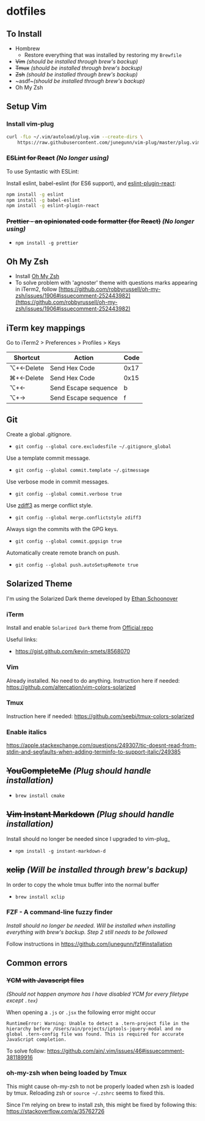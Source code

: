 # dotfiles

## To Install

* Hombrew
  * Restore everything that was installed by restoring my `Brewfile`
* ~~Vim~~ _(should be installed through brew's backup)_
* ~~Tmux~~ _(should be installed through brew's backup)_
* ~~Zsh~~ _(should be installed through brew's backup)_
* ~asdf~_(should be installed through brew's backup)_
* Oh My Zsh

## Setup Vim

### Install vim-plug
```bash
curl -fLo ~/.vim/autoload/plug.vim --create-dirs \
    https://raw.githubusercontent.com/junegunn/vim-plug/master/plug.vim
```

### ~~ESLint for React~~ _(No longer using)_

To use Syntastic with ESLint:

Install eslint, babel-eslint (for ES6 support), and [eslint-plugin-react](https://github.com/yannickcr/eslint-plugin-react):

```bash
npm install -g eslint
npm install -g babel-eslint
npm install -g eslint-plugin-react
```

### ~~Prettier - an opinionated code formatter (for React)~~ _(No longer using)_

* `npm install -g prettier`

## Oh My Zsh

* Install [Oh My Zsh](https://github.com/robbyrussell/oh-my-zsh)
* To solve problem with 'agnoster' theme with questions marks appearing in iTerm2, follow [https://github.com/robbyrussell/oh-my-zsh/issues/1906#issuecomment-252443982](https://github.com/robbyrussell/oh-my-zsh/issues/1906#issuecomment-252443982)

## iTerm key mappings

Go to iTerm2 > Preferences > Profiles > Keys

  | Shortcut  | Action               | Code |
  |-----------|----------------------|------|
  | ⌥+←Delete | Send Hex Code        | 0x17 |
  | ⌘+←Delete | Send Hex Code        | 0x15 |
  | ⌥+←       | Send Escape sequence | b    |
  | ⌥+→       | Send Escape sequence | f    |

## Git
Create a global .gitignore.

* `git config --global core.excludesfile ~/.gitignore_global`

Use a template commit message.

* `git config --global commit.template ~/.gitmessage`

Use verbose mode in commit messages.

* `git config --global commit.verbose true`

Use [zdiff3](https://git-scm.com/docs/git-config#Documentation/git-config.txt-mergeconflictStyle) as merge conflict style.

* `git config --global merge.conflictstyle zdiff3`

Always sign the commits with the GPG keys.

* `git config --global commit.gpgsign true`

Automatically create remote branch on push.

* `git config --global push.autoSetupRemote true`

## Solarized Theme

I'm using the Solarized Dark theme developed by [Ethan Schoonover](https://ethanschoonover.com/solarized/)

### iTerm

Install and enable `Solarized Dark` theme from [Official repo](https://github.com/altercation/vim-colors-solarized)

Useful links:

* https://gist.github.com/kevin-smets/8568070

### Vim
Already installed. No need to do anything.
Instruction here if needed: https://github.com/altercation/vim-colors-solarized

### Tmux
Instruction here if needed: https://github.com/seebi/tmux-colors-solarized

### Enable italics
https://apple.stackexchange.com/questions/249307/tic-doesnt-read-from-stdin-and-segfaults-when-adding-terminfo-to-support-italic/249385

## ~~YouCompleteMe~~ _(Plug should handle installation)_

*   `brew install cmake`

## ~~Vim Instant Markdown~~ _(Plug should handle installation)_

Install should no longer be needed since I upgraded to vim-plug_

*   `npm install -g instant-markdown-d`

## ~~xclip~~ _(Will be installed through brew's backup)_

In order to copy the whole tmux buffer into the normal buffer

* `brew install xclip`

### FZF - A command-line fuzzy finder
_Install should no longer be needed. Will be installed when installing everything with brew's backup. Step 2 still needs to be followed_

Follow instructions in https://github.com/junegunn/fzf#installation

## Common errors
### ~~YCM with Javascript files~~
_(Should not happen anymore has I have disabled YCM for every filetype except `.tex`)_

When opening a `.js` or `.jsx` the following error might occur
```
RuntimeError: Warning: Unable to detect a .tern-project file in the hierarchy before /Users/ain/projects/iptools-jquery-modal and no global .tern-config file was found. This is required for accurate JavaScript completion.
```

To solve follow:
https://github.com/ain/.vim/issues/46#issuecomment-381189916

### oh-my-zsh when being loaded by Tmux
This might cause oh-my-zsh to not be properly loaded when zsh is loaded by tmux. Reloading zsh or `source ~/.zshrc` seems to fixed this.

Since I'm relying on brew to install zsh, this might be fixed by following this: https://stackoverflow.com/a/35762726
